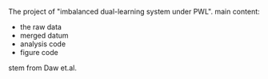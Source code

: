 The project of "imbalanced dual-learning system under PWL".
main content:
  *  the raw data
  *  merged datum
  *  analysis code 
  *  figure code

stem from Daw et.al.
